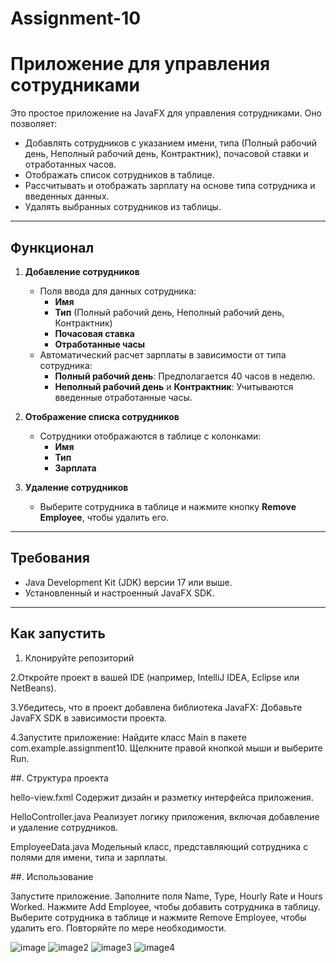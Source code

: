 # Assignment-10
# Приложение для управления сотрудниками

Это простое приложение на JavaFX для управления сотрудниками. Оно позволяет:
- Добавлять сотрудников с указанием имени, типа (Полный рабочий день, Неполный рабочий день, Контрактник), почасовой ставки и отработанных часов.
- Отображать список сотрудников в таблице.
- Рассчитывать и отображать зарплату на основе типа сотрудника и введенных данных.
- Удалять выбранных сотрудников из таблицы.

---

## Функционал

1. **Добавление сотрудников**
    - Поля ввода для данных сотрудника:
        - **Имя**
        - **Тип** (Полный рабочий день, Неполный рабочий день, Контрактник)
        - **Почасовая ставка**
        - **Отработанные часы**
    - Автоматический расчет зарплаты в зависимости от типа сотрудника:
        - **Полный рабочий день**: Предполагается 40 часов в неделю.
        - **Неполный рабочий день** и **Контрактник**: Учитываются введенные отработанные часы.

2. **Отображение списка сотрудников**
    - Сотрудники отображаются в таблице с колонками:
        - **Имя**
        - **Тип**
        - **Зарплата**

3. **Удаление сотрудников**
    - Выберите сотрудника в таблице и нажмите кнопку **Remove Employee**, чтобы удалить его.

---

## Требования

- Java Development Kit (JDK) версии 17 или выше.
- Установленный и настроенный JavaFX SDK.

---

## Как запустить

1. Клонируйте репозиторий

2.Откройте проект в вашей IDE (например, IntelliJ IDEA, Eclipse или NetBeans).

3.Убедитесь, что в проект добавлена библиотека JavaFX:
Добавьте JavaFX SDK в зависимости проекта.

4.Запустите приложение:
Найдите класс Main в пакете com.example.assignment10.
Щелкните правой кнопкой мыши и выберите Run.

##. Структура проекта

hello-view.fxml
Содержит дизайн и разметку интерфейса приложения.

HelloController.java
Реализует логику приложения, включая добавление и удаление сотрудников.

EmployeeData.java
Модельный класс, представляющий сотрудника с полями для имени, типа и зарплаты.

##. Использование

Запустите приложение.
Заполните поля Name, Type, Hourly Rate и Hours Worked.
Нажмите Add Employee, чтобы добавить сотрудника в таблицу.
Выберите сотрудника в таблице и нажмите Remove Employee, чтобы удалить его.
Повторяйте по мере необходимости.

![image](https://github.com/user-attachments/assets/ec615164-ee21-429e-8575-fb9e50972fff)
![image2](https://github.com/user-attachments/assets/7b1120c7-8848-4dbe-be45-d5f5738d6c26)
![image3](https://github.com/user-attachments/assets/a661fd2f-9821-4e63-a81e-3df8b7289a50)
![image4](https://github.com/user-attachments/assets/75f1fa22-596c-457c-b470-24a5b28611de)




